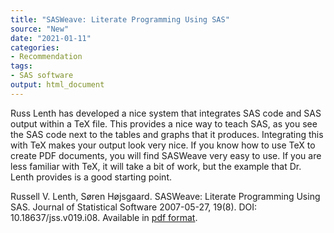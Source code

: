 ```yaml
---
title: "SASWeave: Literate Programming Using SAS"
source: "New"
date: "2021-01-11"
categories:
- Recommendation
tags:
- SAS software
output: html_document
---
```


Russ Lenth has developed a nice system that integrates SAS code and SAS output within a TeX file. This provides a nice way to teach SAS, as you see the SAS code next to the tables and graphs that it produces. Integrating this with TeX makes your output look very nice. If you know how to use TeX to create PDF documents, you will find SASWeave very easy to use. If you are less familiar with TeX, it will take a bit of work, but the example that Dr. Lenth provides is a good starting point.

<!--more-->

Russell V. Lenth, Søren Højsgaard. SASWeave: Literate Programming Using SAS. Journal of Statistical Software 2007-05-27, 19(8). DOI: 10.18637/jss.v019.i08. Available in [pdf format](https://www.jstatsoft.org/index.php/jss/article/downloadSuppFile/v019i08/SASweave.zip).